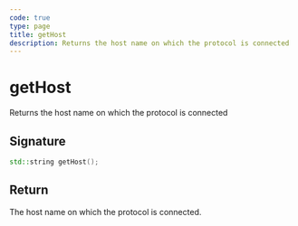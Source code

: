 ```yaml
---
code: true
type: page
title: getHost
description: Returns the host name on which the protocol is connected
---
```


# getHost

Returns the host name on which the protocol is connected

## Signature

```cpp
std::string getHost();
```

## Return

The host name on which the protocol is connected.
